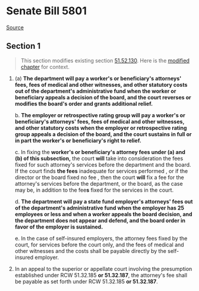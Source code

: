 # Senate Bill 5801

[Source](http://lawfilesext.leg.wa.gov/biennium/2021-22/Xml/Bills/Senate%20Bills/5801.xml)
## Section 1
> This section modifies existing section [51.52.130](/rcw/51_industrial_insurance/51.52_appeals.md). Here is the [modified chapter](rcw/51_industrial_insurance/51.52_appeals.md) for context.

1. (a) **The department will pay a worker's or beneficiary's attorneys' fees, fees of medical and other witnesses, and other statutory costs out of the department's administrative fund when the worker or beneficiary appeals a decision of the board, and the court reverses or modifies the board's order and grants additional relief.**

    b. **The employer or retrospective rating group will pay a worker's or beneficiary's attorneys' fees, fees of medical and other witnesses, and other statutory costs when the employer or retrospective rating group appeals a decision of the board, and the court sustains in full or in part the worker's or beneficiary's right to relief.**

    c. In fixing the **worker's or beneficiary's attorney fees under (a) and (b) of this subsection,** the court **will** take into consideration the  fees fixed  for such attorney's services before the department and the board. If the court finds **the fees** inadequate for services performed , or if the director or the board  fixed no fee , then the court **will** fix a fee for the attorney's services before the department, or the board, as the case may be, in addition to the fee**s** fixed for the services in the court.

    d. **The department will pay a state fund employer's attorneys' fees out of the department's administrative fund when the employer has 25 employees or less and when a worker appeals the board decision, and the department does not appear and defend, and the board order in favor of the employer is sustained.**

    e. In the case of self-insured employers, the attorney fees fixed by the court, for services before the court only, and the fees of medical and other witnesses and the costs shall be payable directly by the self-insured employer.

2. In an appeal to the superior or appellate court involving the presumption established under RCW 51.32.185 **or 51.32.187**, the attorney's fee shall be payable as set forth under RCW 51.32.185 **or 51.32.187**.


